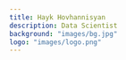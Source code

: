 ```yaml
---
title: Hayk Hovhannisyan
description: Data Scientist
background: "images/bg.jpg"
logo: "images/logo.png"
---
```

